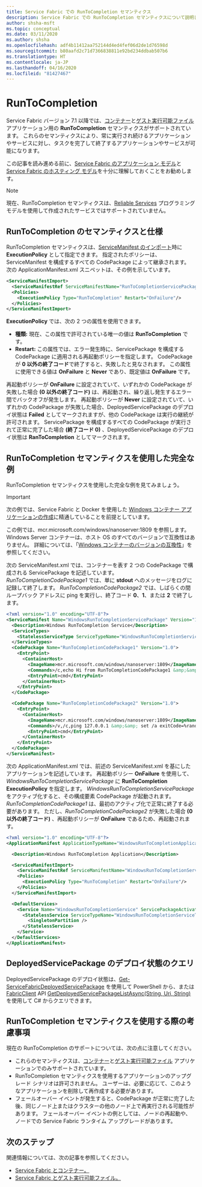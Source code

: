 ```yaml
---
title: Service Fabric での RunToCompletion セマンティクス
description: Service Fabric での RunToCompletion セマンティクスについて説明します。
author: shsha-msft
ms.topic: conceptual
ms.date: 03/11/2020
ms.author: shsha
ms.openlocfilehash: adf4b11412aa752144d4ed4fef06d2de1d76598d
ms.sourcegitcommit: b80aafd2c71d7366838811e92bd234ddbab507b6
ms.translationtype: HT
ms.contentlocale: ja-JP
ms.lasthandoff: 04/16/2020
ms.locfileid: "81427467"
---
```

# <a name="runtocompletion"></a>RunToCompletion

Service Fabric バージョン 7.1 以降では、[コンテナー][containers-introduction-link]と[ゲスト実行可能ファイル][guest-executables-introduction-link] アプリケーション用の **RunToCompletion** セマンティクスがサポートされています。 これらのセマンティクスにより、常に実行され続けるアプリケーションやサービスに対し、タスクを完了して終了するアプリケーションやサービスが可能になります。

この記事を読み進める前に、[Service Fabric のアプリケーション モデル][application-model-link]と [Service Fabric のホスティング モデル][hosting-model-link]を十分に理解しておくことをお勧めします。

> [!NOTE]
> 現在、RunToCompletion セマンティクスは、[Reliable Services][reliable-services-link] プログラミング モデルを使用して作成されたサービスではサポートされていません。
 
## <a name="runtocompletion-semantics-and-specification"></a>RunToCompletion のセマンティクスと仕様
RunToCompletion セマンティクスは、[ServiceManifest のインポート][application-and-service-manifests-link]時に **ExecutionPolicy** として指定できます。 指定されたポリシーは、ServiceManifest を構成するすべての CodePackage によって継承されます。 次の ApplicationManifest.xml スニペットは、その例を示しています。

```xml
<ServiceManifestImport>
  <ServiceManifestRef ServiceManifestName="RunToCompletionServicePackage" ServiceManifestVersion="1.0"/>
  <Policies>
    <ExecutionPolicy Type="RunToCompletion" Restart="OnFailure"/>
  </Policies>
</ServiceManifestImport>
```
**ExecutionPolicy** では、次の 2 つの属性を使用できます。
* **種類:** 現在、この属性で許可されている唯一の値は **RunToCompletion** です。
* **Restart:** この属性では、エラー発生時に、ServicePackage を構成する CodePackage に適用される再起動ポリシーを指定します。 CodePackage が **0 以外の終了コード**で終了すると、失敗したと見なされます。 この属性に使用できる値は **OnFailure** と **Never** であり、既定値は **OnFailure** です。

再起動ポリシーが **OnFailure** に設定されていて、いずれかの CodePackage が失敗した場合 **(0 以外の終了コード)** は、再起動され、繰り返し発生するエラー間でバックオフが発生します。 再起動ポリシーが **Never** に設定されていて、いずれかの CodePackage が失敗した場合、DeployedServicePackage のデプロイ状態は **Failed** としてマークされますが、他の CodePackage は実行の継続が許可されます。 ServicePackage を構成するすべての CodePackage が実行されて正常に完了した場合 **(終了コード 0)** 、DeployedServicePackage のデプロイ状態は **RanToCompletion** としてマークされます。 

## <a name="complete-example-using-runtocompletion-semantics"></a>RunToCompletion セマンティクスを使用した完全な例

RunToCompletion セマンティクスを使用した完全な例を見てみましょう。

> [!IMPORTANT]
> 次の例では、Service Fabric と Docker を使用した [Windows コンテナー アプリケーションの作成][containers-getting-started-link]に精通していることを前提としています。
>
> この例では、mcr.microsoft.com/windows/nanoserver:1809 を参照します。 Windows Server コンテナーは、ホスト OS のすべてのバージョンで互換性はありません。 詳細については、「[Windows コンテナーのバージョンの互換性](https://docs.microsoft.com/virtualization/windowscontainers/deploy-containers/version-compatibility)」を参照してください。

次の ServiceManifest.xml では、コンテナーを表す 2 つの CodePackage で構成される ServicePackage を記述しています。 *RunToCompletionCodePackage1* では、単に **stdout** へのメッセージをログに記録して終了します。 *RunToCompletionCodePackage2* では、しばらくの間ループバック アドレスに ping を実行し、終了コード **0**、**1**、または **2** で終了します。

```xml
<?xml version="1.0" encoding="UTF-8"?>
<ServiceManifest Name="WindowsRunToCompletionServicePackage" Version="1.0" xmlns="http://schemas.microsoft.com/2011/01/fabric" xmlns:xsi="http://www.w3.org/2001/XMLSchema-instance">
  <Description>Windows RunToCompletion Service</Description>
  <ServiceTypes>
    <StatelessServiceType ServiceTypeName="WindowsRunToCompletionServiceType"  UseImplicitHost="true"/>
  </ServiceTypes>
  <CodePackage Name="RunToCompletionCodePackage1" Version="1.0">
    <EntryPoint>
      <ContainerHost>
        <ImageName>mcr.microsoft.com/windows/nanoserver:1809</ImageName>
        <Commands>/c,echo Hi from RunToCompletionCodePackage1 &amp;&amp; exit 0</Commands>
        <EntryPoint>cmd</EntryPoint>
      </ContainerHost>
    </EntryPoint>
  </CodePackage>

  <CodePackage Name="RunToCompletionCodePackage2" Version="1.0">
    <EntryPoint>
      <ContainerHost>
        <ImageName>mcr.microsoft.com/windows/nanoserver:1809</ImageName>
        <Commands>/v,/c,ping 127.0.0.1 &amp;&amp; set /a exitCode=%random% % 3 &amp;&amp; exit !exitCode!</Commands>
        <EntryPoint>cmd</EntryPoint>
      </ContainerHost>
    </EntryPoint>
  </CodePackage>
</ServiceManifest>
```

次の ApplicationManifest.xml では、前述の ServiceManifest.xml を基にしたアプリケーションを記述しています。 再起動ポリシー **OnFailure** を使用して、*WindowsRunToCompletionServicePackage* に **RunToCompletion** **ExecutionPolicy** を指定します。 *WindowsRunToCompletionServicePackage* をアクティブ化すると、その構成要素 CodePackage が起動されます。 *RunToCompletionCodePackage1* は、最初のアクティブ化で正常に終了する必要があります。 ただし、*RunToCompletionCodePackage2* が失敗した場合 **(0 以外の終了コード)** 、再起動ポリシーが **OnFailure** であるため、再起動されます。

```xml
<?xml version="1.0" encoding="UTF-8"?>
<ApplicationManifest ApplicationTypeName="WindowsRunToCompletionApplicationType" ApplicationTypeVersion="1.0" xmlns="http://schemas.microsoft.com/2011/01/fabric" xmlns:xsi="http://www.w3.org/2001/XMLSchema-instance">

  <Description>Windows RunToCompletion Application</Description>

  <ServiceManifestImport>
    <ServiceManifestRef ServiceManifestName="WindowsRunToCompletionServicePackage" ServiceManifestVersion="1.0"/>
    <Policies>
      <ExecutionPolicy Type="RunToCompletion" Restart="OnFailure"/>
    </Policies>
  </ServiceManifestImport>

  <DefaultServices>
    <Service Name="WindowsRunToCompletionService" ServicePackageActivationMode="ExclusiveProcess">
      <StatelessService ServiceTypeName="WindowsRunToCompletionServiceType" InstanceCount="1">
        <SingletonPartition />
      </StatelessService>
    </Service>
  </DefaultServices>
</ApplicationManifest>
```
## <a name="querying-deployment-status-of-a-deployedservicepackage"></a>DeployedServicePackage のデプロイ状態のクエリ
DeployedServicePackage のデプロイ状態は、[Get-ServiceFabricDeployedServicePackage][deployed-service-package-link] を使用して PowerShell から、または [FabricClient][fabric-client-link] API [GetDeployedServicePackageListAsync(String, Uri, String)][deployed-service-package-fabricclient-link] を使用して C# からクエリできます。

## <a name="considerations-when-using-runtocompletion-semantics"></a>RunToCompletion セマンティクスを使用する際の考慮事項

現在の RunToCompletion のサポートについては、次の点に注意してください。
* これらのセマンティクスは、[コンテナー][containers-introduction-link]と[ゲスト実行可能ファイル][guest-executables-introduction-link] アプリケーションでのみサポートされています。
* RunToCompletion セマンティクスを使用するアプリケーションのアップグレード シナリオは許可されません。 ユーザーは、必要に応じて、このようなアプリケーションを削除して再作成する必要があります。
* フェールオーバー イベントが発生すると、CodePackage が正常に完了した後、同じノード上またはクラスターの他のノード上で再実行される可能性があります。 フェールオーバー イベントの例としては、ノードの再起動や、ノードでの Service Fabric ランタイム アップグレードがあります。

## <a name="next-steps"></a>次のステップ

関連情報については、次の記事を参照してください。

* [Service Fabric とコンテナー。][containers-introduction-link]
* [Service Fabric とゲスト実行可能ファイル。][guest-executables-introduction-link]

<!-- Links -->
[containers-introduction-link]: service-fabric-containers-overview.md
[containers-getting-started-link]: service-fabric-get-started-containers.md
[guest-executables-introduction-link]: service-fabric-guest-executables-introduction.md
[reliable-services-link]: service-fabric-reliable-services-introduction.md
[application-model-link]: service-fabric-application-model.md
[hosting-model-link]: service-fabric-hosting-model.md
[application-and-service-manifests-link]: service-fabric-application-and-service-manifests.md
[setup-entry-point-link]: service-fabric-run-script-at-service-startup.md
[deployed-service-package-working-with-link]: service-fabric-hosting-model.md#work-with-a-deployed-service-package
[deployed-code-package-link]: https://docs.microsoft.com/powershell/module/servicefabric/get-servicefabricdeployedcodepackage
[deployed-service-package-link]: https://docs.microsoft.com/powershell/module/servicefabric/get-servicefabricdeployedservicePackage
[fabric-client-link]: https://docs.microsoft.com/dotnet/api/system.fabric.fabricclient
[deployed-service-package-fabricclient-link]: https://docs.microsoft.com/dotnet/api/system.fabric.fabricclient.queryclient.getdeployedservicepackagelistasync

